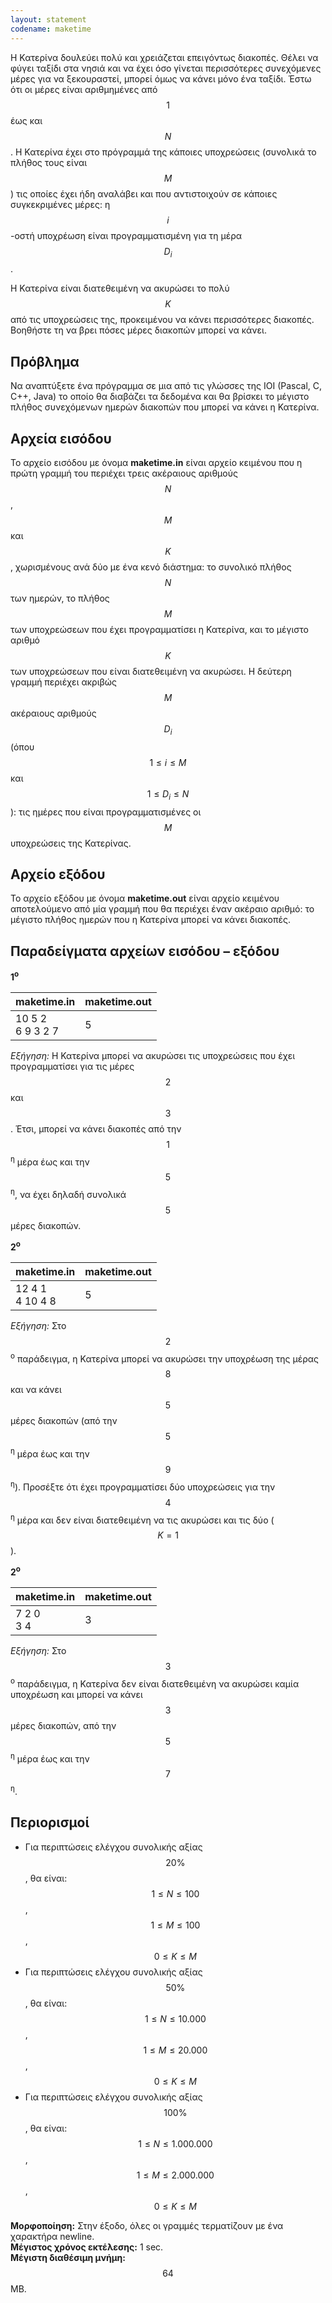 ```yaml
---
layout: statement
codename: maketime
---
```


Η Κατερίνα δουλεύει πολύ και χρειάζεται επειγόντως διακοπές. Θέλει να φύγει ταξίδι στα νησιά και να έχει όσο γίνεται περισσότερες συνεχόμενες μέρες για να ξεκουραστεί, μπορεί όμως να κάνει μόνο ένα ταξίδι. Έστω ότι οι μέρες είναι αριθμημένες από $$1$$ έως και $$N$$. Η Κατερίνα έχει στο πρόγραμμά της κάποιες υποχρεώσεις (συνολικά το πλήθος τους είναι $$M$$) τις οποίες έχει ήδη αναλάβει και που αντιστοιχούν σε κάποιες συγκεκριμένες μέρες: η $$i$$-οστή υποχρέωση είναι προγραμματισμένη για τη μέρα $$D_i$$.

Η Κατερίνα είναι διατεθειμένη να ακυρώσει το πολύ $$K$$ από τις υποχρεώσεις της, προκειμένου να κάνει περισσότερες διακοπές. Βοηθήστε τη να βρει πόσες μέρες διακοπών μπορεί να κάνει.

## Πρόβλημα

Να αναπτύξετε ένα πρόγραμμα σε μια από τις γλώσσες της IOI (Pascal, C, C++, Java) το οποίο θα διαβάζει τα δεδομένα και θα βρίσκει το μέγιστο πλήθος συνεχόμενων ημερών διακοπών που μπορεί να κάνει η Κατερίνα.

## Αρχεία εισόδου

Το αρχείο εισόδου με όνομα **maketime.in** είναι αρχείο κειμένου που η πρώτη γραμμή του περιέχει τρεις ακέραιους αριθμούς $$N$$, $$M$$ και $$K$$, χωρισμένους ανά δύο με ένα κενό διάστημα: το συνολικό πλήθος $$N$$ των ημερών, το πλήθος $$M$$ των υποχρεώσεων που έχει προγραμματίσει η Κατερίνα, και το μέγιστο αριθμό $$K$$ των υποχρεώσεων που είναι διατεθειμένη να ακυρώσει. Η δεύτερη γραμμή περιέχει ακριβώς $$M$$ ακέραιους αριθμούς $$D_i$$ (όπου $$1 \leq i \leq M$$ και $$1 \leq D_i \leq N$$): τις ημέρες που είναι προγραμματισμένες οι $$M$$ υποχρεώσεις της Κατερίνας.

## Αρχείο εξόδου

Το αρχείο εξόδου με όνομα **maketime.out** είναι αρχείο κειμένου αποτελούμενο από μία γραμμή που θα περιέχει έναν ακέραιο αριθμό: το μέγιστο πλήθος ημερών που η Κατερίνα μπορεί να κάνει διακοπές.

## Παραδείγματα αρχείων εισόδου – εξόδου

**1<sup>o</sup>**

| **maketime.in**      | **maketime.out** |
| :--- | :--- |
| 10 5 2 <br> 6 9 3 2 7 | 5 |

*Εξήγηση:* Η Κατερίνα μπορεί να ακυρώσει τις υποχρεώσεις που έχει προγραμματίσει για τις μέρες $$2$$ και $$3$$. Έτσι, μπορεί να κάνει διακοπές από την $$1$$<sup>η</sup> μέρα έως και την $$5$$<sup>η</sup>, να έχει δηλαδή συνολικά $$5$$ μέρες διακοπών.

**2<sup>o</sup>**

| **maketime.in**      | **maketime.out** |
| :--- | :--- |
| 12 4 1 <br> 4 10 4 8 | 5 |

*Εξήγηση:* Στο $$2$$<sup>o</sup> παράδειγμα, η Κατερίνα μπορεί να ακυρώσει την υποχρέωση της μέρας $$8$$ και να κάνει $$5$$ μέρες διακοπών (από την $$5$$<sup>η</sup> μέρα έως και την $$9$$<sup>η</sup>). Προσέξτε ότι έχει προγραμματίσει δύο υποχρεώσεις για την $$4$$<sup>η</sup> μέρα και δεν είναι διατεθειμένη να τις ακυρώσει και τις δύο ($$K=1$$). 

**2<sup>o</sup>**

| **maketime.in**      | **maketime.out** |
| :--- | :--- |
| 7 2 0 <br> 3 4 | 3 |

*Εξήγηση:* Στο $$3$$<sup>ο</sup> παράδειγμα, η Κατερίνα δεν είναι διατεθειμένη να ακυρώσει καμία υποχρέωση και μπορεί να κάνει $$3$$ μέρες διακοπών, από την $$5$$<sup>η</sup> μέρα έως και την $$7$$<sup>η</sup>.


## Περιορισμοί

 * Για περιπτώσεις ελέγχου συνολικής αξίας $$20\%$$, θα είναι: $$1 \leq N \leq 100$$, $$1 \leq M \leq 100$$, $$0 \leq K \leq M$$
 * Για περιπτώσεις ελέγχου συνολικής αξίας $$50\%$$, θα είναι: $$1 \leq N \leq 10.000$$, $$1 \leq M \leq 20.000$$, $$0 \leq K \leq M$$
 * Για περιπτώσεις ελέγχου συνολικής αξίας $$100\%$$, θα είναι: $$1 \leq N \leq 1.000.000$$, $$1 \leq M \leq 2.000.000$$, $$0 \leq K \leq M$$

**Μορφοποίηση:** Στην έξοδο, όλες οι γραμμές τερματίζουν με ένα χαρακτήρα newline. <br>
**Μέγιστος χρόνος εκτέλεσης:** 1 sec. <br>
**Μέγιστη διαθέσιμη μνήμη:** $$64$$ MB. 
